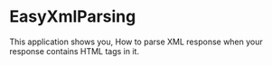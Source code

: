 # EasyXmlParsing
This application shows you, How to parse XML response when your response contains HTML tags in it.
